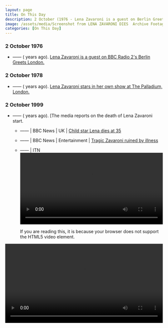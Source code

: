 ```yaml
---
layout: page
title: On This Day
description: 2 October (1976 - Lena Zavaroni is a guest on Berlin Greets London. 1978 - Lena Zavaroni stars in her own show at The Palladium, London. 1999 - The media reports on the death of Lena Zavaroni start.)
image: /assets/media/Screenshot from LENA ZAVARONI DIES  Archive Footage  ITN Source BSP021099011-0.png
categories: [On This Day]
---
```


### 2 October 1976
* —— (<span id="age1"></span> years ago). [Lena Zavaroni is a guest on BBC Radio 2's Berlin Greets London.](/bbc%20radio%202/1976/10/02/berlin-greets-london.html)

### 2 October 1978
* —— (<span id="age2"></span> years ago). [Lena Zavaroni stars in her own show at The Palladium, London.](/theatre/the%20london%20palladium/the%20lena%20zavaroni%20show/1978/10/02/the-lena-zavaroni-show.html)

### 2 October 1999
* —— (<span id="age3"></span> years ago). [The media reports on the death of Lena Zavaroni start.
   * —— &#124; BBC News &#124; UK &#124; [Child star Lena dies at 35](http://news.bbc.co.uk/1/hi/uk/463512.stm)
   * —— &#124; BBC News &#124; Entertainment &#124; [Tragic Zavaroni ruined by illness](http://news.bbc.co.uk/1/hi/entertainment/463549.stm)

   * —— &#124; ITN
<video src="/assets/media/LENA ZAVARONI DIES  Archive Footage  ITN Source BSP021099015-0.mp4" width="100%" controls controlsList="nodownload"><p>If you are reading this, it is because your browser does not support the HTML5 video element.</p></video>

<video src="/assets/media/LENA ZAVARONI DIES  Archive Footage  ITN Source BSP021099026-0.mp4" width="100%" controls controlsList="nodownload">
<p>If you are reading this, it is because your browser does not support the HTML5 video element.</p>
</video>

<!-- Script for calculating number of years ago -->
<script>
var dob = '19761002';
var year = Number(dob.substr(0, 4));
var month = Number(dob.substr(4, 2)) - 1;
var day = Number(dob.substr(6, 2));
var today = new Date();
var age1 = today.getFullYear() - year;
if (today.getMonth() < month || (today.getMonth() == month && today.getDate() < day)) {
age1--;
}
document.getElementById("age1").innerHTML=age1;

var dob = '19781002';
var year = Number(dob.substr(0, 4));
var month = Number(dob.substr(4, 2)) - 1;
var day = Number(dob.substr(6, 2));
var today = new Date();
var age2 = today.getFullYear() - year;
if (today.getMonth() < month || (today.getMonth() == month && today.getDate() < day)) {
age2--;
}
document.getElementById("age2").innerHTML=age2;

var dob = '19991002';
var year = Number(dob.substr(0, 4));
var month = Number(dob.substr(4, 2)) - 1;
var day = Number(dob.substr(6, 2));
var today = new Date();
var age3 = today.getFullYear() - year;
if (today.getMonth() < month || (today.getMonth() == month && today.getDate() < day)) {
age3--;
}
document.getElementById("age3").innerHTML=age3;
</script>
